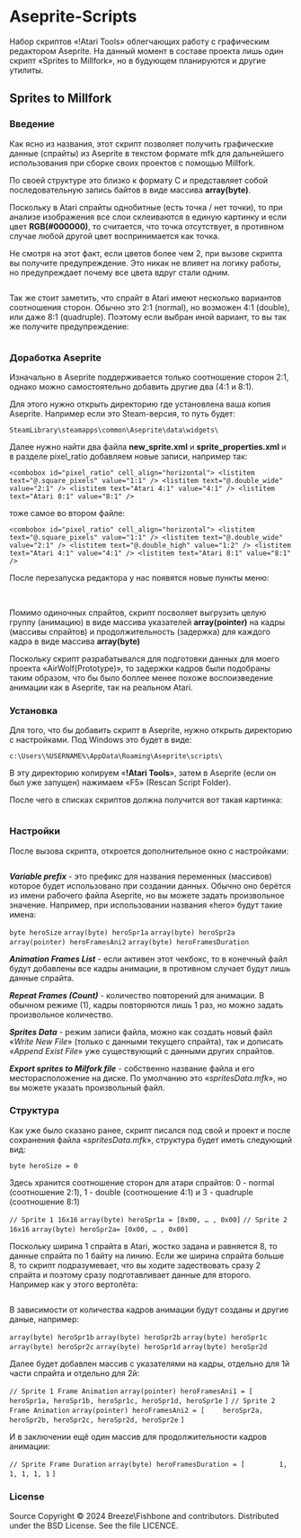 # Aseprite-Scripts

Набор скриптов «!Atari Tools» облегчающих работу с графическим редактором Aseprite. На данный момент в составе проекта лишь один скрипт «Sprites to Millfork», но в будующем планируются и другие утилиты.

## Sprites to Millfork

### Введение

Как ясно из названия, этот скрипт позволяет получить графические данные (спрайты) из Aseprite в текстом формате mfk для дальнейшего использования при сборке своих проектов с помощью Millfork.

По своей структуре это близко к формату C и представляет собой последовательную запись байтов в виде массива **array(byte)**.

Поскольку в Atari спрайты однобитные (есть точка / нет точки), то при анализе изображения все слои склеиваются в единую картинку и если цвет **RGB(#000000)**, то считается, что точка отсутствует, в противном случае любой другой цвет воспринимается как точка.

Не смотря на этот факт, если цветов более чем 2, при вызове скрипта вы получите предупреждение. Это никак не влияет на логику работы, но предупреждает почему все цвета вдруг стали одним.

<img title="" src="misc/warning1.png" alt="" data-align="center">

Так же стоит заметить, что спрайт в Atari имеют несколько вариантов соотношения сторон. Обычно это 2:1 (normal), но возможен 4:1 (double), или даже 8:1 (quadruple). Поэтому если выбран иной вариант, то вы так же получите предупреждение:

<img title="" src="misc/warning2.png" alt="" data-align="center">

### Доработка Aseprite

Изначально в Aseprite поддерживается только соотношение сторон 2:1, однако можно самостоятельно добавить другие два (4:1 и 8:1).

Для этого нужно открыть директорию где установлена ваша копия Aseprite. Например если это Steam-версия, то путь будет:

`SteamLibrary\steamapps\common\Aseprite\data\widgets\`

Далее нужно найти два файла **new_sprite.xml** и **sprite_properties.xml** и в разделе pixel_ratio добавляем новые записи, например так:

`<combobox id="pixel_ratio" cell_align="horizontal">
          <listitem text="@.square_pixels" value="1:1" />
          <listitem text="@.double_wide" value="2:1" />
          <listitem text="Atari 4:1" value="4:1" />
          <listitem text="Atari 8:1" value="8:1" />
`

тоже самое во втором файле:

`<combobox id="pixel_ratio" cell_align="horizontal">
        <listitem text="@.square_pixels" value="1:1" />
        <listitem text="@.double_wide" value="2:1" />
        <listitem text="@.double_high" value="1:2" />
        <listitem text="Atari 4:1" value="4:1" />
        <listitem text="Atari 8:1" value="8:1" />
`

После перезапуска редактора у нас появятся новые пункты меню:

<img title="" src="misc/menu1.png" alt="" data-align="center">

<img title="" src="misc/menu2.png" alt="" data-align="center">

Помимо одиночных спрайтов, скрипт посволяет выгрузить целую группу (анимацию) в виде массива указателей **array(pointer)** на кадры (массивы спрайтов) и продолжительность (задержка) для каждого кадра в виде массива **array(byte)**

Поскольку скрипт разрабатывался для подготовки данных для моего проекта «AirWolf(Prototype)», то задержки кадров были подобраны таким образом, что бы было боллее менее похоже воспоизведение анимации как в Aseprite, так на реальном Atari.

### Установка

Для того, что бы добавить скрипт в Aseprite, нужно открыть директорию с настройками. Под Windows это будет в виде:

`c:\Users\%USERNAME%\AppData\Roaming\Aseprite\scripts\`

В эту директорию копируем «**!Atari Tools**», затем в Aseprite (если он был уже запущен) нажимаем «F5» (Rescan Script Folder).

После чего в списках скриптов должна получится вот такая картинка:

<img title="" src="misc/menu3.png" alt="" data-align="center">

### Настройки

После вызова скрипта, откроется дополнительное окно с настройками:

<img title="" src="misc/settings.png" alt="" data-align="center">

***Variable prefix*** - это префикс для названия переменных (массивов) которое будет использовано при создании данных. Обычно оно берётся из имени рабочего файла Aseprite, но вы можете задать произвольное значение. Например, при использовании названия «hero» будут такие имена:

`byte heroSize`
`array(byte) heroSpr1a`
`array(byte) heroSpr2a`
`array(pointer) heroFramesAni2`
`array(byte) heroFramesDuration`

***Animation Frames List*** - если активен этот чекбокс, то в конечный файл будут добавлены все кадры анимации, в противном случает будут лишь данные спрайта.

***Repeat Frames (Count)*** - количество повторений для анимации. В обычном режиме (1), кадры повторяются лишь 1 раз, но можно задать произвольное количество.

***Sprites Data*** - режим записи файла, можно как создать новый файл «*Write New File*» (только с данными текущего спрайта), так и дописать «*Append Exist File*» уже существующий с данными других спрайтов.

***Export sprites to Milfork file*** - собственно название файла и его месторасположение на диске. По умолчанию это «*spritesData.mfk*», но вы можете указать произвольный файл.

### Структура

Как уже было сказано ранее, скрипт писался под свой и проект и после сохранения файла «*spritesData.mfk*», структура будет иметь следующий вид:

`byte heroSize = 0`

Здесь хранится соотношение сторон для атари спрайтов: 0 - normal (соотношение 2:1), 1 - double (соотношение 4:1) и 3 - quadruple (соотношение 8:1)

`// Sprite 1 16x16`
`array(byte) heroSpr1a = [0x00, … , 0x00]`
`// Sprite 2 16x16`
`array(byte) heroSpr2a= [0x00, … , 0x00]`

Поскольку ширина 1 спрайта в Atari, жостко задана и равняется 8, то данные спрайта по 1 байту на линию. Если же ширина спрайта больше 8, то скрипт подразумевает, что вы ходите задествовать сразу 2 спрайта и поэтому сразу подготавливает данные для второго. Например как у этого вертолёта:

<img title="" src="misc/chopper.png" alt="" data-align="center">

В зависимости от количества кадров анимации будут созданы и другие даные, например:

`array(byte) heroSpr1b`
`array(byte) heroSpr2b`
`array(byte) heroSpr1c`
`array(byte) heroSpr2c`
`array(byte) heroSpr1d`
`array(byte) heroSpr2d`

Далее будет добавлен массив с указателями на кадры, отдельно для 1й части спрайта и отдельно для 2й:

`// Sprite 1 Frame Animation`
`array(pointer) heroFramesAni1 = [`
`    heroSpr1a, heroSpr1b, heroSpr1c, heroSpr1d, heroSpr1e`
`]`
`// Sprite 2 Frame Animation`
`array(pointer) heroFramesAni2 = [`
`    heroSpr2a, heroSpr2b, heroSpr2c, heroSpr2d, heroSpr2e`
`]`

И в заключении ещё один массив для продолжительности кадров анимации:

`// Sprite Frame Duration`
`array(byte) heroFramesDuration = [`
`        1, 1, 1, 1, 1`
`]`

### License

Source Copyright © 2024 Breeze\Fishbone and contributors. Distributed under the BSD License. See the file LICENCE.

